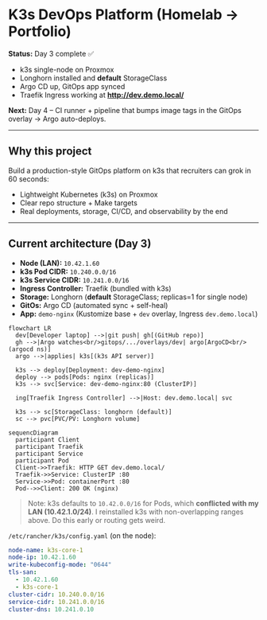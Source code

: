 # K3s DevOps Platform (Homelab → Portfolio)

**Status:** Day 3 complete ✅ 
- k3s single-node on Proxmox
- Longhorn installed and **default** StorageClass
- Argo CD up, GitOps app synced
- Traefik Ingress working at **http://dev.demo.local/**

**Next:** Day 4 – CI runner + pipeline that bumps image tags in the GitOps overlay → Argo auto-deploys.

---

## Why this project
Build a production-style GitOps platform on k3s that recruiters can grok in 60 seconds:
- Lightweight Kubernetes (k3s) on Proxmox
- Clear repo structure + Make targets
- Real deployments, storage, CI/CD, and observability by the end

---

## Current architecture (Day 3)

- **Node (LAN):** `10.42.1.60`
- **k3s Pod CIDR:** `10.240.0.0/16`
- **k3s Service CIDR:** `10.241.0.0/16`
- **Ingress Controller:** Traefik (bundled with k3s)
- **Storage:** Longhorn (**default** StorageClass; replicas=1 for single node)
- **GitOs:** Argo CD (automated sync + self-heal)
- **App:** `demo-nginx` (Kustomize base + `dev` overlay, Ingress `dev.demo.local`)

```mermaid
flowchart LR
  dev[Developer laptop] -->|git push| gh[(GitHub repo)]
  gh -->|Argo watches<br/>gitops/.../overlays/dev| argo[ArgoCD<br/>(argocd ns)]
  argo -->|applies| k3s[(k3s API server)]

  k3s --> deploy[Deployment: dev-demo-nginx]
  deploy --> pods[Pods: nginx (replicas)]
  k3s --> svc[Service: dev-demo-nginx:80 (ClusterIP)]

  ing[Traefik Ingress Controller] -->|Host: dev.demo.local| svc

  k3s --> sc[StorageClass: longhorn (default)]
  sc --> pvc[PVC/PV: Longhorn volume]

sequencDiagram
  participant Client
  participant Traefik
  participant Service
  participant Pod
  Client->>Traefik: HTTP GET dev.demo.local/
  Traefik->>Service: ClusterIP :80
  Service->>Pod: containerPort :80
  Pod-->>Client: 200 OK (nginx)
```

> Note: k3s defaults to `10.42.0.0/16` for Pods, which **conflicted with my LAN (10.42.1.0/24)**. I reinstalled k3s with non-overlapping ranges above. Do this early or routing gets weird.

`/etc/rancher/k3s/config.yaml` (on the node):
```yaml
node-name: k3s-core-1
node-ip: 10.42.1.60
write-kubeconfig-mode: "0644"
tls-san:
  - 10.42.1.60
  - k3s-core-1
cluster-cidr: 10.240.0.0/16
service-cidr: 10.241.0.0/16
cluster-dns: 10.241.0.10

